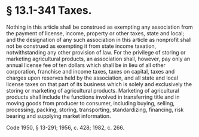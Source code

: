 # § 13.1-341 Taxes.

<p>Nothing in this article shall be construed as exempting any association from the payment of license, income, property or other taxes, state and local; and the designation of any such association in this article as nonprofit shall not be construed as exempting it from state income taxation, notwithstanding any other provision of law. For the privilege of storing or marketing agricultural products, an association shall, however, pay only an annual license fee of ten dollars which shall be in lieu of all other corporation, franchise and income taxes, taxes on capital, taxes and charges upon reserves held by the association, and all state and local license taxes on that part of its business which is solely and exclusively the storing or marketing of agricultural products. Marketing of agricultural products shall include the functions involved in transferring title and in moving goods from producer to consumer, including buying, selling, processing, packing, storing, transporting, standardizing, financing, risk bearing and supplying market information.</p><p>Code 1950, § 13-291; 1956, c. 428; 1982, c. 266.</p>